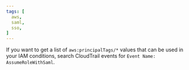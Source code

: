 ```yaml
---
tags: [
  aws,
  saml,
  sso,
]
---
```


If you want to get a list of `aws:principalTags/*` values that can be used in your IAM conditions, search CloudTrail events for `Event Name: AssumeRoleWithSaml`.